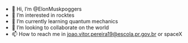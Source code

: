 - 👋 Hi, I’m @ElonMuskpoggers
- 👀 I’m interested in rocktes
- 🌱 I’m currently learning quantum mechanics
- 💞️ I’m looking to collaborate on the world
- 📫 How to reach me in joao.vitor.pereira19@escola.pr.gov.br or spaceX

<!---
ElonMuskpoggers/ElonMuskpoggers is a ✨ special ✨ repository because its `README.md` (this file) appears on your GitHub profile.
You can click the Preview link to take a look at your changes.
--->
